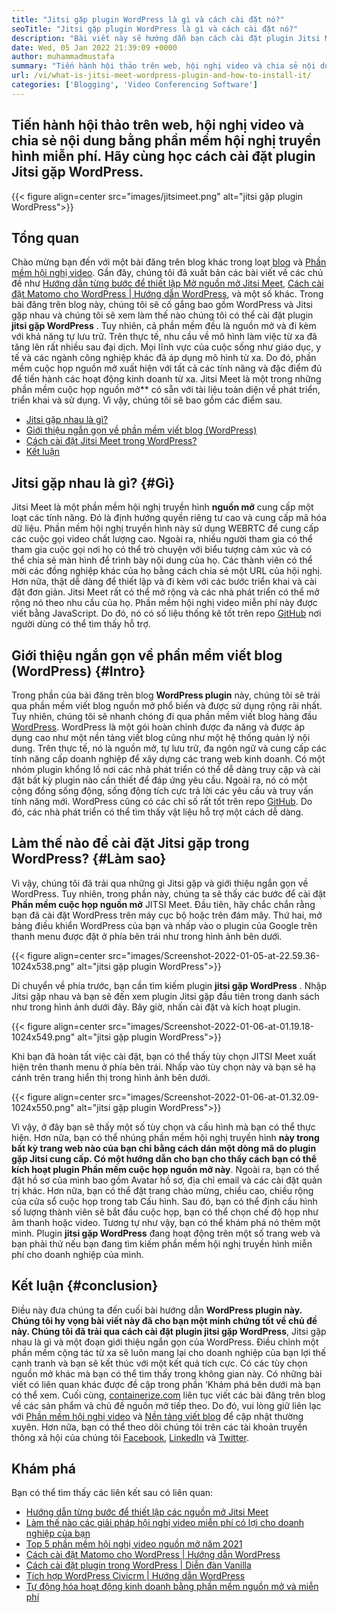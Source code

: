 ```yaml
---
title: "Jitsi gặp plugin WordPress là gì và cách cài đặt nó?" 
seoTitle: "Jitsi gặp plugin WordPress là gì và cách cài đặt nó?" 
description: "Bài viết này sẽ hướng dẫn bạn cách cài đặt plugin Jitsi Meet WordPress. Jitsi Meet là một phần mềm hội nghị video nguồn mở với các tính năng mạnh mẽ." 
date: Wed, 05 Jan 2022 21:39:09 +0000
author: muhammadmustafa
summary: "Tiến hành hội thảo trên web, hội nghị video và chia sẻ nội dung bằng phần mềm hội nghị truyền hình miễn phí. Hãy cùng học cách cài đặt plugin Jitsi gặp WordPress." 
url: /vi/what-is-jitsi-meet-wordpress-plugin-and-how-to-install-it/
categories: ['Blogging', 'Video Conferencing Software']
---
```


## Tiến hành hội thảo trên web, hội nghị video và chia sẻ nội dung bằng phần mềm hội nghị truyền hình miễn phí. Hãy cùng học cách cài đặt plugin Jitsi gặp WordPress.

{{< figure align=center src="images/jitsimeet.png" alt="jitsi gặp plugin WordPress">}}


## Tổng quan
Chào mừng bạn đến với một bài đăng trên blog khác trong loạt [blog][1] và [Phần mềm hội nghị video][2]. Gần đây, chúng tôi đã xuất bản các bài viết về các chủ đề như [Hướng dẫn từng bước để thiết lập Mở nguồn mở Jitsi Meet][3], [Cách cài đặt Matomo cho WordPress | Hướng dẫn WordPress][4], và một số khác. Trong bài đăng trên blog này, chúng tôi sẽ cố gắng bao gồm WordPress và Jitsi gặp nhau và chúng tôi sẽ xem làm thế nào chúng tôi có thể cài đặt plugin  **jitsi gặp WordPress** . Tuy nhiên, cả phần mềm đều là nguồn mở và đi kèm với khả năng tự lưu trữ. Trên thực tế, nhu cầu về mô hình làm việc từ xa đã tăng lên rất nhiều sau đại dịch. Mọi lĩnh vực của cuộc sống như giáo dục, y tế và các ngành công nghiệp khác đã áp dụng mô hình từ xa.
Do đó, phần mềm cuộc họp nguồn mở xuất hiện với tất cả các tính năng và đặc điểm đủ để tiến hành các hoạt động kinh doanh từ xa. Jitsi Meet là một trong những phần mềm cuộc họp nguồn mở** có sẵn với tài liệu toàn diện về phát triển, triển khai và sử dụng. Vì vậy, chúng tôi sẽ bao gồm các điểm sau.
  * [Jitsi gặp nhau là gì?][5]
  * [Giới thiệu ngắn gọn về phần mềm viết blog (WordPress)][6]
  * [Cách cài đặt Jitsi Meet trong WordPress?][7]
  * [Kết luận][8]

## Jitsi gặp nhau là gì?   {#Gì}
Jitsi Meet là một phần mềm hội nghị truyền hình  **nguồn mở**  cung cấp một loạt các tính năng. Đó là định hướng quyền riêng tư cao và cung cấp mã hóa dữ liệu. Phần mềm hội nghị truyền hình này sử dụng WEBRTC để cung cấp các cuộc gọi video chất lượng cao. Ngoài ra, nhiều người tham gia có thể tham gia cuộc gọi nơi họ có thể trò chuyện với biểu tượng cảm xúc và có thể chia sẻ màn hình để trình bày nội dung của họ. Các thành viên có thể mời các đồng nghiệp khác của họ bằng cách chia sẻ một URL của hội nghị. Hơn nữa, thật dễ dàng để thiết lập và đi kèm với các bước triển khai và cài đặt đơn giản. Jitsi Meet rất có thể mở rộng và các nhà phát triển có thể mở rộng nó theo nhu cầu của họ. Phần mềm hội nghị video miễn phí này được viết bằng JavaScript. Do đó, nó có số liệu thống kê tốt trên repo [GitHub][9] nơi người dùng có thể tìm thấy hỗ trợ.

## Giới thiệu ngắn gọn về phần mềm viết blog (WordPress)   {#Intro}
Trong phần của bài đăng trên blog  **WordPress plugin**  này, chúng tôi sẽ trải qua phần mềm viết blog nguồn mở phổ biến và được sử dụng rộng rãi nhất. Tuy nhiên, chúng tôi sẽ nhanh chóng đi qua phần mềm viết blog hàng đầu [WordPress][10]. WordPress là một gói hoàn chỉnh được đa năng và được áp dụng cao như một nền tảng viết blog cũng như một hệ thống quản lý nội dung. Trên thực tế, nó là nguồn mở, tự lưu trữ, đa ngôn ngữ và cung cấp các tính năng cấp doanh nghiệp để xây dựng các trang web kinh doanh. Có một nhóm plugin khổng lồ nơi các nhà phát triển có thể dễ dàng truy cập và cài đặt bất kỳ plugin nào cần thiết để đáp ứng yêu cầu. Ngoài ra, nó có một cộng đồng sống động, sống động tích cực trả lời các yêu cầu và truy vấn tính năng mới. WordPress cũng có các chỉ số rất tốt trên repo [GitHub][11]. Do đó, các nhà phát triển có thể tìm thấy vật liệu hỗ trợ một cách dễ dàng.

## Làm thế nào để cài đặt Jitsi gặp trong WordPress?   {#Làm sao}
Vì vậy, chúng tôi đã trải qua những gì Jitsi gặp và giới thiệu ngắn gọn về WordPress. Tuy nhiên, trong phần này, chúng ta sẽ thấy các bước để cài đặt  **Phần mềm cuộc họp nguồn mở**  JITSI Meet.
Đầu tiên, hãy chắc chắn rằng bạn đã cài đặt WordPress trên máy cục bộ hoặc trên đám mây.
Thứ hai, mở bảng điều khiển WordPress của bạn và nhấp vào o plugin của Google trên thanh menu được đặt ở phía bên trái như trong hình ảnh bên dưới.

{{< figure align=center src="images/Screenshot-2022-01-05-at-22.59.36-1024x538.png" alt="jitsi gặp plugin WordPress">}}

Di chuyển về phía trước, bạn cần tìm kiếm plugin  **jitsi gặp WordPress** . Nhập Jitsi gặp nhau và bạn sẽ đến xem plugin Jitsi gặp đầu tiên trong danh sách như trong hình ảnh dưới đây. Bây giờ, nhấn cài đặt và kích hoạt plugin.

{{< figure align=center src="images/Screenshot-2022-01-06-at-01.19.18-1024x549.png" alt="jitsi gặp plugin WordPress">}}

Khi bạn đã hoàn tất việc cài đặt, bạn có thể thấy tùy chọn JITSI Meet xuất hiện trên thanh menu ở phía bên trái. Nhấp vào tùy chọn này và bạn sẽ hạ cánh trên trang hiển thị trong hình ảnh bên dưới.

{{< figure align=center src="images/Screenshot-2022-01-06-at-01.32.09-1024x550.png" alt="jitsi gặp plugin WordPress">}}

Vì vậy, ở đây bạn sẽ thấy một số tùy chọn và cấu hình mà bạn có thể thực hiện. Hơn nữa, bạn có thể nhúng phần mềm hội nghị truyền hình **này  **trong bất kỳ trang web nào của bạn chỉ bằng cách dán một dòng mã do plugin gặp Jitsi cung cấp. Có một hướng dẫn cho bạn cho thấy cách bạn có thể kích hoạt plugin**   Phần mềm cuộc họp nguồn mở này**. Ngoài ra, bạn có thể đặt hồ sơ của mình bao gồm Avatar hồ sơ, địa chỉ email và các cài đặt quản trị khác. Hơn nữa, bạn có thể đặt trang chào mừng, chiều cao, chiều rộng của cửa sổ cuộc họp trong tab Cấu hình. Sau đó, bạn có thể định cấu hình số lượng thành viên sẽ bắt đầu cuộc họp, bạn có thể chọn chế độ họp như âm thanh hoặc video.
Tương tự như vậy, bạn có thể khám phá nó thêm một mình. Plugin  **jitsi gặp WordPress**  đang hoạt động trên một số trang web và bạn phải thử nếu bạn đang tìm kiếm phần mềm hội nghị truyền hình miễn phí cho doanh nghiệp của mình.

## Kết luận   {#conclusion}
Điều này đưa chúng ta đến cuối bài hướng dẫn **WordPress plugin  **này. Chúng tôi hy vọng bài viết này đã cho bạn một minh chứng tốt về chủ đề này. Chúng tôi đã trải qua cách cài đặt plugin**   jitsi gặp WordPress**, Jitsi gặp nhau là gì và một đoạn giới thiệu ngắn gọn của WordPress. Điều chỉnh một phần mềm cộng tác từ xa sẽ luôn mang lại cho doanh nghiệp của bạn lợi thế cạnh tranh và bạn sẽ kết thúc với một kết quả tích cực. Có các tùy chọn nguồn mở khác mà bạn có thể tìm thấy trong không gian này. Có những bài viết có liên quan khác được đề cập trong phần ‘Khám phá bên dưới mà bạn có thể xem.
Cuối cùng, [containerize.com][12] liên tục viết các bài đăng trên blog về các sản phẩm và chủ đề nguồn mở tiếp theo. Do đó, vui lòng giữ liên lạc với [Phần mềm hội nghị video][13] và [Nền tảng viết blog][14] để cập nhật thường xuyên. Hơn nữa, bạn có thể theo dõi chúng tôi trên các tài khoản truyền thông xã hội của chúng tôi [Facebook][15], [LinkedIn][16] và [Twitter][17].

## Khám phá
Bạn có thể tìm thấy các liên kết sau có liên quan:
  * [Hướng dẫn từng bước để thiết lập các nguồn mở Jitsi Meet][3]
  * [Làm thế nào các giải pháp hội nghị video miễn phí có lợi cho doanh nghiệp của bạn][18]
  * [Top 5 phần mềm hội nghị video nguồn mở năm 2021][19]
  * [Cách cài đặt Matomo cho WordPress | Hướng dẫn WordPress][20]
  * [Cách cài đặt plugin trong WordPress | Diễn đàn Vanilla][21]
  * [Tích hợp WordPress Civicrm | Hướng dẫn WordPress][22]
  * [Tự động hóa hoạt động kinh doanh bằng phần mềm nguồn mở và miễn phí][23]

  
[1]: https://blog.containerize.com/category/blogging/
[2]: https://blog.containerize.com/category/video-conferencing-software/
[3]: https://blog.containerize.com/video-conferencing-software/how-to-set-up-open-source-jitsi-meet/
[4]: http://how%20to%20install%20matomo%20for%20wordpress%20%7C%20wordpress%20tutorial/
[5]: #what
[6]: #intro
[7]: #how
[8]: #Conclusion
[9]: https://github.com/jitsi/jitsi-meet
[10]: https://products.containerize.com/blogging/wordpress/
[11]: https://github.com/wordpress/
[12]: https://www.containerize.com/
[13]: https://products.containerize.com/video-conferencing/
[14]: https://products.containerize.com/blogging/
[15]: https://web.facebook.com/containerize
[16]: https://www.linkedin.com/company/containerize/
[17]: https://twitter.com/containerize_co
[18]: https://blog.containerize.com/
[19]: https://blog.containerize.com/video-conferencing-software/top-5-open-source-video-conferencing-software-of-2021/
[20]: #
[21]: https://blog.containerize.com/blogging/how-to-a-install-plugin-in-wordpress-vanilla-forum/
[22]: https://blog.containerize.com/blogging/civicrm-wordpress-integration-wordpress-tutorial/
[23]: https://blog.containerize.com/blogging/automate-business-operations-using-open-source-software/

